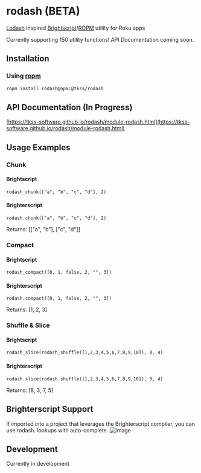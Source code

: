 # rodash (BETA)
[Lodash](https://lodash.com/docs/4.17.15) inspired [Brightscript](https://developer.roku.com/en-ca/docs/references/brightscript/language/brightscript-language-reference.md)/[ROPM](https://www.npmjs.com/package/ropm) utility for Roku apps

Currently supporting 150 utility functions!
API Documentation coming soon.


## Installation
### Using [ropm](https://www.npmjs.com/package/ropm)
```bash
ropm install rodash@npm:@tkss/rodash
```

## API Documentation (In Progress)
[https://tkss-software.github.io/rodash/module-rodash.html](https://tkss-software.github.io/rodash/module-rodash.html)

## Usage Examples
### Chunk
#### Brightscript
```
rodash_chunk(["a", "b", "c", "d"], 2)
```
#### Brighterscript
```
rodash.chunk(["a", "b", "c", "d"], 2)
```
Returns: [["a", "b"], ["c", "d"]]


### Compact
#### Brightscript
```
rodash_compact([0, 1, false, 2, "", 3])
```
#### Brighterscript
```
rodash.compact([0, 1, false, 2, "", 3])
```
Returns: [1, 2, 3]


### Shuffle & Slice
#### Brightscript
```
rodash_slice(rodash_shuffle([1,2,3,4,5,6,7,8,9,10]), 0, 4)
```

#### Brighterscript
```
rodash.slice(rodash.shuffle([1,2,3,4,5,6,7,8,9,10]), 0, 4)
```
Returns: [8, 3, 7, 5]
## Brighterscript Support
If imported into a project that leverages the Brighterscript compiler, you can use rodash. lookups with auto-complete.
![image](https://user-images.githubusercontent.com/2446955/110862815-30c73900-8296-11eb-8533-4ec1011d7fba.png)


## Development

Currently in development
